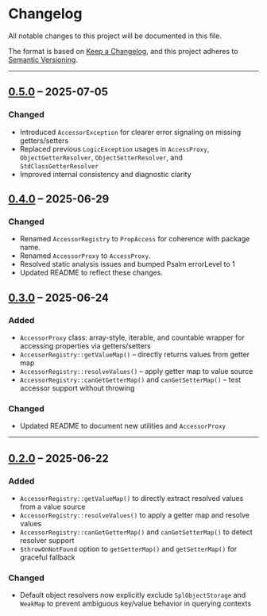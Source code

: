 # Changelog

All notable changes to this project will be documented in this file.

The format is based on [Keep a Changelog](https://keepachangelog.com/en/1.0.0/),
and this project adheres to [Semantic Versioning](https://semver.org/spec/v2.0.0.html).

---

## [0.5.0] – 2025-07-05
[0.5.0]: https://github.com/nandan108/prop-access/compare/v0.4.0...v0.5.0

### Changed
- Introduced `AccessorException` for clearer error signaling on missing getters/setters
- Replaced previous `LogicException` usages in `AccessProxy`, `ObjectGetterResolver`, `ObjectSetterResolver`, and `StdClassGetterResolver`
- Improved internal consistency and diagnostic clarity

## [0.4.0] – 2025-06-29
[0.4.0]: https://github.com/nandan108/prop-access/compare/v0.3.0...v0.4.0

### Changed
- Renamed `AccessorRegistry` to `PropAccess` for coherence with package name.
- Renamed `AccessorProxy` to `AccessProxy`.
- Resolved static analysis issues and bumped Psalm errorLevel to 1
- Updated README to reflect these changes.

## [0.3.0] – 2025-06-24
[0.3.0]: https://github.com/nandan108/prop-access/compare/v0.2.0...v0.3.0

### Added
- `AccessorProxy` class: array-style, iterable, and countable wrapper for accessing properties via getters/setters
- `AccessorRegistry::getValueMap()` – directly returns values from getter map
- `AccessorRegistry::resolveValues()` – apply getter map to value source
- `AccessorRegistry::canGetGetterMap()` and `canGetSetterMap()` – test accessor support without throwing

### Changed
- Updated README to document new utilities and `AccessorProxy`

---

## [0.2.0] – 2025-06-22
### Added
- `AccessorRegistry::getValueMap()` to directly extract resolved values from a value source
- `AccessorRegistry::resolveValues()` to apply a getter map and resolve values
- `AccessorRegistry::canGetGetterMap()` and `canGetSetterMap()` to detect resolver support
- `$throwOnNotFound` option to `getGetterMap()` and `getSetterMap()` for graceful fallback

### Changed
- Default object resolvers now explicitly exclude `SplObjectStorage` and `WeakMap` to prevent ambiguous key/value behavior in querying contexts

[0.2.0]: https://github.com/nandan108/prop-access/compare/v0.1.1...v0.2.0
